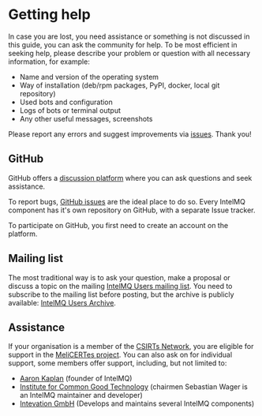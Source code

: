 <!-- comment
   SPDX-FileCopyrightText: 2015-2023 Sebastian Wagner, Filip Pokorný
   SPDX-License-Identifier: AGPL-3.0-or-later
-->

# Getting help

In case you are lost, you need assistance or something is not discussed in this guide, you can ask the community for help. To be most efficient in seeking help, please describe your problem or question with all necessary information, for example:

- Name and version of the operating system
- Way of installation (deb/rpm packages, PyPI, docker, local git repository)
- Used bots and configuration
- Logs of bots or terminal output
- Any other useful messages, screenshots

Please report any errors and suggest improvements via [issues](https://github.com/certtools/intelmq/issues). Thank you!

## GitHub

GitHub offers a [discussion platform](https://github.com/certtools/intelmq/discussions) where you can ask questions and seek assistance.

To report bugs, [GitHub issues](https://github.com/certtools/intelmq/issues) are the ideal place to do so. Every IntelMQ component has it's own repository on GitHub, with a separate Issue tracker.

To participate on GitHub, you first need to create an account on the platform.

## Mailing list

The most traditional way is to ask your question, make a proposal or discuss a topic on the
mailing [IntelMQ Users mailing list](https://lists.cert.t/cgi-bin/mailman/listinfo/intelmq-users). You need to subscribe to the mailing list before posting, but the archive is publicly available: [IntelMQ Users Archive](https://lists.cert.at/pipermail/intelmq-users/).

## Assistance

If your organisation is a member of the [CSIRTs Network](https://csirtsnetwork.eu/), you are eligible for support in the [MeliCERTes project](https://melicertes.github.io/docs/). You can also ask on for individual support, some members offer support, including, but not limited to:

- [Aaron Kaplan](https://github.com/aaronkaplan/) (founder of IntelMQ)
- [Institute for Common Good Technology](https://commongoodtechnology.org/) (chairmen Sebastian Wager is an IntelMQ maintainer and developer)
- [Intevation GmbH](https://intevation.de/) (Develops and maintains several IntelMQ components)


